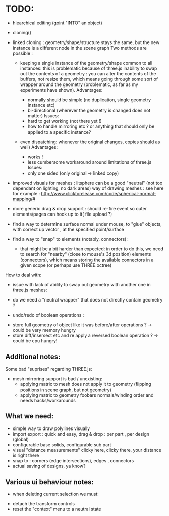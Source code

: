 

TODO:
====
- hiearchical editing (goint "INTO" an object)
- cloning()
- linked cloning : geometry/shape/structure stays the same, but the new instance is a different node in the scene graph
  Two methods are possible :
    * keeping a single instance of the geometry/shape common to all instances: this is problematic because of three.js
 inability to swap out the contents of a geometry : you can alter the contents of the buffers, not resize them, which means
going through some sort of wrapper around the geometry (problematic, as far as my experiments have shown).
      Advantages: 
        * normally should be simple (no duplication, single geometry instance etc)
        * bi-directional (wherever the geometry is changed does not matter)
      Issues:
        * hard to get working (not there yet !)
        * how to handle mirroring etc ? or anything that should only be applied to a specific instance?

    * even dispatching: whenever the original changes, copies should as well)
      Advantages:
        * works !
        * less cumbersome workaround around limitations of three.js
      Issues:
        * only one sided (only original -> linked copy)

- improved visuals for meshes : litsphere can be a good "neutral" (not too dependant on lighting,
no dark areas) way of drawing meshes : see here for example : http://www.clicktorelease.com/code/spherical-normal-mapping/#

- more generic drag & drop support : should re-fire event so outer elements/pages can hook up to it( file upload ?)
- find a way to determine surface normal under mouse, to "glue" objects, with correct up vector , at the specified point/surface
- find a way to "snap" to elements (notably, connectors):
   * that might be a bit harder than expected: in order to do this, we need to search for "nearby" (close to mouse's 3d position)
   elements (connectors), which means storing the available connectors in a given scope (or perhaps use THREE.octree)


How to deal with:
- issue with lack of ability to swap out geometry with another one in three.js meshes:
 * do we need a "neutral wrapper" that does not directly contain geometry ?
- undo/redo of boolean operations :
 * store full geometry of object like it was before/after operations ? ->
could be very memory hungry
 * store diff/insersect etc and re apply a reversed boolean operation ? -> could be cpu hungry!




Additional notes:
-----------------
Some bad "suprises" regarding THREE.js:
 * mesh mirroring support is bad / unexisting:
   * applying matrix to mesh does not apply it to geometry (flipping positions in scene graph, but not geometry)
   * applying matrix to geometry foobars normals/winding order and needs hacks/workarounds


What we need:
-------------

- simple way to draw polylines visually
- import export : quick and easy, drag & drop : per part , per design (global)
- configurable base solids, configurable sub part
- visual "distance measurements" clicky here, clicky there, your distance is right there
- snap to : corners (edge intersections), edges , connectors
- actual saving of designs, ya know? 


Various ui behaviour notes:
---------------------------
- when deleting current selection we must:
 * detach the transform controls
 * reset the "context" menu to a neutral state

